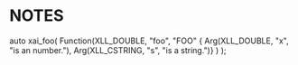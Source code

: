 # NOTES



auto xai_foo(
	Function(XLL_DOUBLE, "foo", "FOO" {
		Arg(XLL_DOUBLE, "x", "is an number."),
		Arg(XLL_CSTRING, "s", "is a string.")}
	)
);